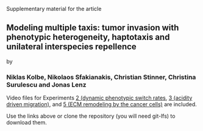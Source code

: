 Supplementary material for the article 
## Modeling multiple taxis: tumor invasion with phenotypic heterogeneity, haptotaxis and unilateral interspecies repellence

by

### Niklas Kolbe, Nikolaos Sfakianakis, Christian Stinner, Christina Surulescu and Jonas Lenz

Video files for Experiments [2 (dynamic phenotypic switch rates](Experiment-2---Dynamic-phenotypic-switch-rates.mp4), [3 (acidity driven migration)](Experiment-3---Acidity-driven-migration.mp4), and [5 (ECM remodeling by the cancer cells)](Experiment-5---ECM-remodeling-by-the-cancer-cells.mp4) are included. 

Use the links above or clone the repository (you will need git-lfs) to download them.

